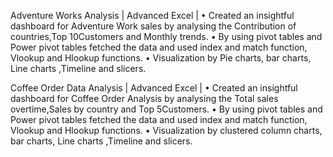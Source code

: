 Adventure Works Analysis | Advanced Excel | 
•	Created an insightful dashboard for Adventure Work sales by analysing the Contribution of countries,Top 10Customers and Monthly trends.
•	By using pivot tables and Power pivot tables fetched the data and used index and match function, Vlookup and Hlookup functions.
•	 Visualization by Pie charts, bar charts, Line charts ,Timeline and slicers.

Coffee Order Data Analysis | Advanced Excel |
•	Created an insightful dashboard for Coffee Order Analysis  by analysing the Total sales overtime,Sales by country and Top 5Customers.
•	By using pivot tables and Power pivot tables fetched the data and used index and match function, Vlookup and Hlookup functions.
•	Visualization by clustered column charts, bar charts, Line charts ,Timeline and slicers.
